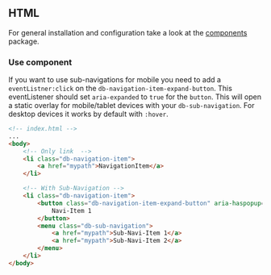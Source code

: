 ## HTML

For general installation and configuration take a look at the [components](https://www.npmjs.com/package/@db-ui/components) package.

### Use component

If you want to use sub-navigations for mobile you need to add a `eventListner:click` on the `db-navigation-item-expand-button`. This eventListener should set `aria-expanded` to `true` for the `button`. This will open a static overlay for mobile/tablet devices with your `db-sub-navigation`. For desktop devices it works by default with `:hover`.

```html index.html
<!-- index.html -->
...
<body>
	<!-- Only link	-->
	<li class="db-navigation-item">
		<a href="mypath">NavigationItem</a>
	</li>

	<!-- With Sub-Navigation -->
	<li class="db-navigation-item">
		<button class="db-navigation-item-expand-button" aria-haspopup="true">
			Navi-Item 1
		</button>
		<menu class="db-sub-navigation">
			<a href="mypath">Sub-Navi-Item 1</a>
			<a href="mypath">Sub-Navi-Item 2</a>
		</menu>
	</li>
</body>
```
